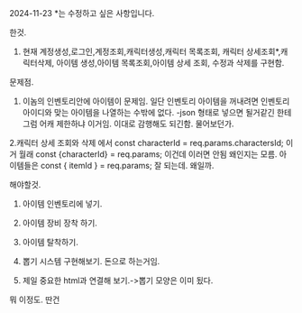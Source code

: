 2024-11-23
*는 수정하고 싶은 사항입니다.

한것.
1. 현재 계정생성,로그인,계정조회,캐릭터생성,캐릭터 목록조회, 캐릭터 상세조회*,캐릭터삭제,
아이템 생성,아이템 목록조회,아이템 상세 조회, 수정과 삭제를 구현함.

문제점.
1. 이놈의 인벤토리안에 아이템이 문제임. 일단 인벤토리 아이템을 꺼내려면 인벤토리 아이디와 맞는 아이템을 나열하는 수밖에 없다.
-json 형태로 넣으면 될거같긴 한테 그럼 어캐 제한하냐 이거임. 이대로 감행해도 되긴함. 물어보던가.

2.캐릭터 상세 조회와 삭제 에서
const  characterId  = req.params.charactersId; 이거 월래
const  {characterId}  = req.params; 이건데 이러면 안됨 왜인지는 모름.
아이템들은 const { itemId } = req.params; 잘 되는데. 왜일까.

해야할것.
1. 아이템 인벤토리에 넣기.
2. 아이템 장비 장착 하기.
3. 아이템 탈착하기.
4. 뽑기 시스템 구현해보기. 돈으로 하는거임.

5. 제일 중요한 html과 연결해 보기.->뽑기 모양은 이미 됬다.

뭐 이정도. 딴건
